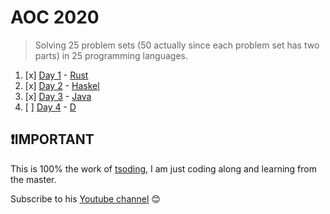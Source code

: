 # AOC 2020

> Solving 25 problem sets (50 actually since each problem set has two parts) in 25 programming languages.

1. [x] [Day 1](./day01) - [Rust](https://www.rust-lang.org/)
2. [x] [Day 2](./day02) - [Haskel](https://www.haskell.org/)
3. [x] [Day 3](./day03) - [Java](https://www.oracle.com/ke/java/)
4. [ ] [Day 4](./day04) - [D](https://dlang.org/)

## ❗️IMPORTANT

This is 100% the work of [tsoding](https://youtube.com/playlist?list=PLpM-Dvs8t0Vba3v-9lweHuomr0DPhdX6P&si=-UZFn-hxpW_cnlu_), I am just coding along and learning from the master.

Subscribe to his [Youtube channel](https://www.youtube.com/@TsodingDaily) 😊
